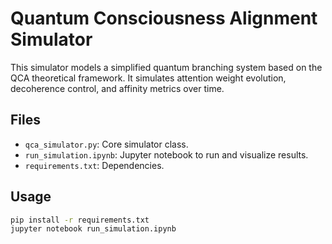 # Quantum Consciousness Alignment Simulator

This simulator models a simplified quantum branching system based on the QCA theoretical framework. It simulates attention weight evolution, decoherence control, and affinity metrics over time.

## Files
- `qca_simulator.py`: Core simulator class.
- `run_simulation.ipynb`: Jupyter notebook to run and visualize results.
- `requirements.txt`: Dependencies.

## Usage
```bash
pip install -r requirements.txt
jupyter notebook run_simulation.ipynb
```
